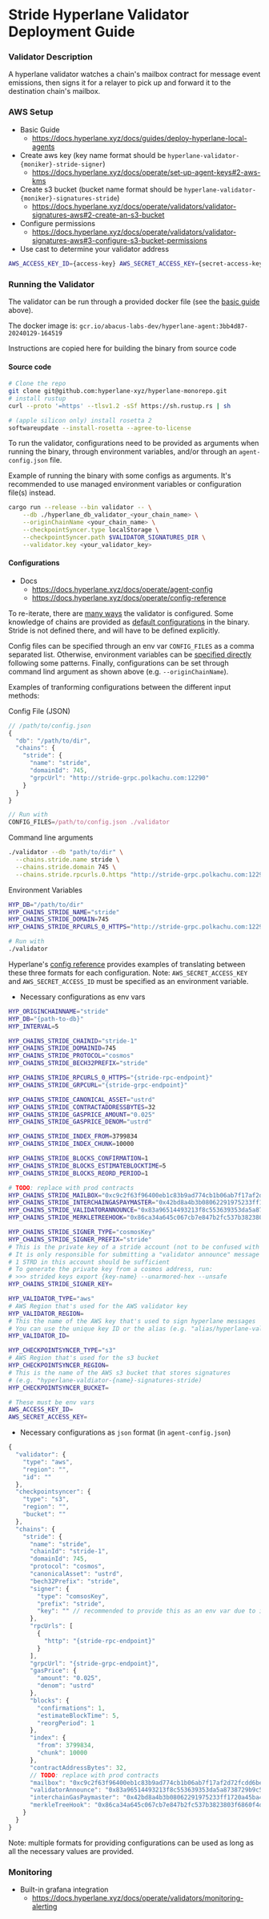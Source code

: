 # Stride Hyperlane Validator Deployment Guide
### Validator Description
A hyperlane validator watches a chain's mailbox contract for message event emissions, then signs it for a relayer to pick up and forward it to the destination chain's mailbox.


### AWS Setup
* Basic Guide
    * https://docs.hyperlane.xyz/docs/guides/deploy-hyperlane-local-agents
* Create aws key (key name format should be `hyperlane-validator-{moniker}-stride-signer`)
    * https://docs.hyperlane.xyz/docs/operate/set-up-agent-keys#2-aws-kms
* Create s3 bucket (bucket name format should be `hyperlane-validator-{moniker}-signatures-stride`)
    * https://docs.hyperlane.xyz/docs/operate/validators/validator-signatures-aws#2-create-an-s3-bucket
* Configure permissions
    * https://docs.hyperlane.xyz/docs/operate/validators/validator-signatures-aws#3-configure-s3-bucket-permissions
* Use cast to determine your validator address
```bash
AWS_ACCESS_KEY_ID={access-key} AWS_SECRET_ACCESS_KEY={secret-access-key} AWS_KMS_KEY_ID=alias/hyperlane-validator-{moniker}-stride-signer cast wallet address --aws
```


### Running the Validator
The validator can be run through a provided docker file (see the [basic guide](https://docs.hyperlane.xyz/docs/guides/deploy-hyperlane-local-agents) above). 

The docker image is: `gcr.io/abacus-labs-dev/hyperlane-agent:3bb4d87-20240129-164519`

Instructions are copied here for building the binary from source code

#### Source code
```bash
# Clone the repo
git clone git@github.com:hyperlane-xyz/hyperlane-monorepo.git
# install rustup
curl --proto '=https' --tlsv1.2 -sSf https://sh.rustup.rs | sh

# (apple silicon only) install rosetta 2
softwareupdate --install-rosetta --agree-to-license
```
To run the validator, configurations need to be provided as arguments when running the binary, through environment variables, and/or through an `agent-config.json` file.

Example of running the binary with some configs as arguments. It's recommended to use managed environment variables or configuration file(s) instead.
```bash
cargo run --release --bin validator -- \
    --db ./hyperlane_db_validator_<your_chain_name> \
    --originChainName <your_chain_name> \
    --checkpointSyncer.type localStorage \
    --checkpointSyncer.path $VALIDATOR_SIGNATURES_DIR \
    --validator.key <your_validator_key>
```


#### Configurations
* Docs
    * https://docs.hyperlane.xyz/docs/operate/agent-config
    * https://docs.hyperlane.xyz/docs/operate/config-reference

To re-iterate, there are [many ways](https://github.com/hyperlane-xyz/hyperlane-monorepo/tree/main/rust/config) the validator is configured. Some knowledge of chains are provided as [default configurations](https://github.com/hyperlane-xyz/hyperlane-monorepo/tree/main/rust/config) in the binary. Stride is not defined there, and will have to be defined explicitly.

Config files can be specified through an env var `CONFIG_FILES` as a comma separated list. Otherwise, environment variables can be [specified directly](https://docs.hyperlane.xyz/docs/operate/config-reference) following some patterns. Finally, configurations can be set through command lind argument as shown above (e.g. `--originChainName`).

Examples of tranforming configurations between the different input methods:

Config File (JSON)
```js
// /path/to/config.json
{
  "db": "/path/to/dir",
  "chains": {
    "stride": { 
      "name": "stride",
      "domainId": 745,
      "grpcUrl": "http://stride-grpc.polkachu.com:12290"
    } 
  }
}

// Run with
CONFIG_FILES=/path/to/config.json ./validator
```
Command line arguments
```bash
./validator --db "path/to/dir" \
  --chains.stride.name stride \
  --chains.stride.domain 745 \
  --chains.stride.rpcurls.0.https "http://stride-grpc.polkachu.com:12290"
```
Environment Variables
```bash
HYP_DB="/path/to/dir"
HYP_CHAINS_STRIDE_NAME="stride"
HYP_CHAINS_STRIDE_DOMAIN=745
HYP_CHAINS_STRIDE_RPCURLS_0_HTTPS="http://stride-grpc.polkachu.com:12290"

# Run with
./validator
```

Hyperlane's [config reference](https://docs.hyperlane.xyz/docs/operate/config-reference) provides examples of translating between these three formats for each configuration. Note: `AWS_SECRET_ACCESS_KEY` and `AWS_SECRET_ACCESS_ID` must be specified as an environment variable.


* Necessary configurations as env vars
```bash
HYP_ORIGINCHAINNAME="stride"
HYP_DB="{path-to-db}"
HYP_INTERVAL=5

HYP_CHAINS_STRIDE_CHAINID="stride-1"
HYP_CHAINS_STRIDE_DOMAINID=745
HYP_CHAINS_STRIDE_PROTOCOL="cosmos"
HYP_CHAINS_STRIDE_BECH32PREFIX="stride"

HYP_CHAINS_STRIDE_RPCURLS_0_HTTPS="{stride-rpc-endpoint}"
HYP_CHAINS_STRIDE_GRPCURL="{stride-grpc-endpoint}"

HYP_CHAINS_STRIDE_CANONICAL_ASSET="ustrd"
HYP_CHAINS_STRIDE_CONTRACTADDRESSBYTES=32
HYP_CHAINS_STRIDE_GASPRICE_AMOUNT="0.025"
HYP_CHAINS_STRIDE_GASPRICE_DENOM="ustrd"

HYP_CHAINS_STRIDE_INDEX_FROM=3799834
HYP_CHAINS_STRIDE_INDEX_CHUNK=10000

HYP_CHAINS_STRIDE_BLOCKS_CONFIRMATION=1
HYP_CHAINS_STRIDE_BLOCKS_ESTIMATEBLOCKTIME=5
HYP_CHAINS_STRIDE_BLOCKS_REORD_PERIOD=1

# TODO: replace with prod contracts
HYP_CHAINS_STRIDE_MAILBOX="0xc9c2f63f96400eb1c83b9ad774cb1b06ab7f17af2d72fcdd6be8d4910f193749"
HYP_CHAINS_STRIDE_INTERCHAINGASPAYMASTER="0x42bd8a4b3b08062291975233ff1720a45ba43ceda0d9c865d2e07379dcad17b2"
HYP_CHAINS_STRIDE_VALIDATORANNOUNCE="0x83a96514493213f8c553639353da5a8738729b9c546f324c3b5a2b1d59474b0a"
HYP_CHAINS_STRIDE_MERKLETREEHOOK="0x86ca34a645c067cb7e847b2fc537b3823803f6860f4dd4779a997c30085a59dc"

HYP_CHAINS_STRIDE_SIGNER_TYPE="cosmosKey"
HYP_CHAINS_STRIDE_SIGNER_PREFIX="stride"
# This is the private key of a stride account (not to be confused with the AWS validator key that signs hyperlane messages)
# It is only responsible for submitting a "validator announce" message when registering the validator
# 1 STRD in this account should be sufficient
# To generate the private key from a cosmos address, run:
# >>> strided keys export {key-name} --unarmored-hex --unsafe
HYP_CHAINS_STRIDE_SIGNER_KEY=

HYP_VALIDATOR_TYPE="aws"
# AWS Region that's used for the AWS validator key
HYP_VALIDATOR_REGION=
# This the name of the AWS key that's used to sign hyperlane messages
# You can use the unique key ID or the alias (e.g. "alias/hyperlane-validator-{name}-stride-signer")
HYP_VALIDATOR_ID=

HYP_CHECKPOINTSYNCER_TYPE="s3"
# AWS Region that's used for the s3 bucket
HYP_CHECKPOINTSYNCER_REGION=
# This is the name of the AWS s3 bucket that stores signatures
# (e.g. "hyperlane-valdiator-{name}-signatures-stride)
HYP_CHECKPOINTSYNCER_BUCKET=

# These must be env vars
AWS_ACCESS_KEY_ID=
AWS_SECRET_ACCESS_KEY=
```

* Necessary configurations as `json` format (in `agent-config.json`)
```js
{
  "validator": {
    "type": "aws",
    "region": "",
    "id": ""
  },
  "checkpointsyncer": {
    "type": "s3",
    "region": "",
    "bucket": ""
  },
  "chains": {
    "stride": {
      "name": "stride",
      "chainId": "stride-1",
      "domainId": 745,
      "protocol": "cosmos",
      "canonicalAsset": "ustrd",
      "bech32Prefix": "stride",
      "signer": {
        "type": "comsosKey",
        "prefix": "stride",
        "key": "" // recommended to provide this as an env var due to its sensitivity (see above)
      },
      "rpcUrls": [
        {
          "http": "{stride-rpc-endpoint}"
        }
      ],
      "grpcUrl": "{stride-grpc-endpoint}",
      "gasPrice": {
        "amount": "0.025",
        "denom": "ustrd"
      },
      "blocks": {
        "confirmations": 1,
        "estimateBlockTime": 5,
        "reorgPeriod": 1
      },
      "index": {
        "from": 3799834,
        "chunk": 10000
      },
      "contractAddressBytes": 32,
      // TODO: replace with prod contracts
      "mailbox": "0xc9c2f63f96400eb1c83b9ad774cb1b06ab7f17af2d72fcdd6be8d4910f193749",
      "validatorAnnounce": "0x83a96514493213f8c553639353da5a8738729b9c546f324c3b5a2b1d59474b0a",
      "interchainGasPaymaster": "0x42bd8a4b3b08062291975233ff1720a45ba43ceda0d9c865d2e07379dcad17b2",
      "merkleTreeHook": "0x86ca34a645c067cb7e847b2fc537b3823803f6860f4dd4779a997c30085a59dc"
    }
  }
}
```
Note: multiple formats for providing configurations can be used as long as all the necessary values are provided. 


### Monitoring
* Built-in grafana integration
    * https://docs.hyperlane.xyz/docs/operate/validators/monitoring-alerting